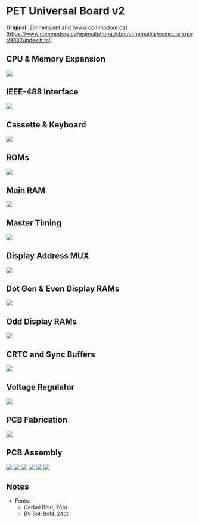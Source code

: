 # PET Universal Board v2

**Original:** [Zimmers.net](http://www.zimmers.net/anonftp/pub/cbm/schematics/computers/pet/univ2/index.html) and [www.commodore.ca](https://www.commodore.ca/manuals/funet/cbm/schematics/computers/pet/8032/index.html)

## CPU & Memory Expansion

[![](img/8032087-01.png)](https://raw.githubusercontent.com/DLehenbauer/commodore-pet-clone/main/docs/pet/img/8032087-01.png)

## IEEE-488 Interface

[![](img/8032087-02.png)](https://raw.githubusercontent.com/DLehenbauer/commodore-pet-clone/main/docs/pet/img/8032087-02.png)

## Cassette & Keyboard

[![](img/8032087-03.png)](https://raw.githubusercontent.com/DLehenbauer/commodore-pet-clone/main/docs/pet/img/8032087-03.png)

## ROMs

[![](img/8032087-04.png)](https://raw.githubusercontent.com/DLehenbauer/commodore-pet-clone/main/docs/pet/img/8032087-04.png)

## Main RAM

[![](img/8032087-05.png)](https://raw.githubusercontent.com/DLehenbauer/commodore-pet-clone/main/docs/pet/img/8032087-05.png)

## Master Timing

[![](img/8032087-06.png)](https://raw.githubusercontent.com/DLehenbauer/commodore-pet-clone/main/docs/pet/img/8032087-06.png)

## Display Address MUX

[![](img/8032087-07.png)](https://raw.githubusercontent.com/DLehenbauer/commodore-pet-clone/main/docs/pet/img/8032087-07.png)

## Dot Gen & Even Display RAMs

[![](img/8032087-08.png)](https://raw.githubusercontent.com/DLehenbauer/commodore-pet-clone/main/docs/pet/img/8032087-08.png)

## Odd Display RAMs

[![](img/8032087-09.png)](https://raw.githubusercontent.com/DLehenbauer/commodore-pet-clone/main/docs/pet/img/8032087-09.png)

## CRTC and Sync Buffers

[![](img/8032087-10.png)](https://raw.githubusercontent.com/DLehenbauer/commodore-pet-clone/main/docs/pet/img/8032087-10.png)

## Voltage Regulator

[![](img/8032087-11.png)](https://raw.githubusercontent.com/DLehenbauer/commodore-pet-clone/main/docs/pet/img/8032087-11.png)

## PCB Fabrication

[![](img/8032088-1.png)](https://raw.githubusercontent.com/DLehenbauer/commodore-pet-clone/main/docs/pet/img/8032088-1.png)

## PCB Assembly

[![](img/8032090-1.png)](https://raw.githubusercontent.com/DLehenbauer/commodore-pet-clone/main/docs/pet/img/8032090-1.png)
[![](img/8032090-2.png)](https://raw.githubusercontent.com/DLehenbauer/commodore-pet-clone/main/docs/pet/img/8032090-2.png)
[![](img/8032090-3.png)](https://raw.githubusercontent.com/DLehenbauer/commodore-pet-clone/main/docs/pet/img/8032090-3.png)
[![](img/8032090-4.png)](https://raw.githubusercontent.com/DLehenbauer/commodore-pet-clone/main/docs/pet/img/8032090-4.png)
[![](img/8032090-5.png)](https://raw.githubusercontent.com/DLehenbauer/commodore-pet-clone/main/docs/pet/img/8032090-5.png)
[![](img/8032090-7.png)](https://raw.githubusercontent.com/DLehenbauer/commodore-pet-clone/main/docs/pet/img/8032090-7.png)

## Notes

* Fonts:
  * Corbel Bold, 26pt
  * BV Boli Bold, 24pt